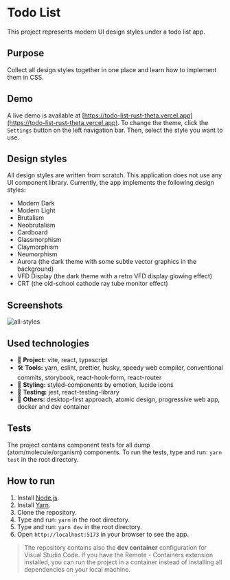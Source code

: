 # Todo List

This project represents modern UI design styles under a todo list app.

## Purpose

Collect all design styles together in one place and learn how to implement them in CSS.

## Demo

A live demo is available at [https://todo-list-rust-theta.vercel.app](https://todo-list-rust-theta.vercel.app).
To change the theme, click the `Settings` button on the left navigation bar. Then, select the style you want to use.

## Design styles

All design styles are written from scratch. This application does not use any UI component library. Currently, the app implements the following design styles:

- Modern Dark
- Modern Light
- Brutalism
- Neobrutalism
- Cardboard
- Glassmorphism
- Claymorphism
- Neumorphism
- Aurora (the dark theme with some subtle vector graphics in the background)
- VFD Display (the dark theme with a retro VFD display glowing effect)
- CRT (the old-school cathode ray tube monitor effect)

## Screenshots

![all-styles](https://github.com/wojciechmarek/todo-list/assets/27026036/412e9562-da0b-4e74-8561-2036df550935)

## Used technologies

- 🎁 **Project:** vite, react, typescript
- 🛠️ **Tools:** yarn, eslint, prettier, husky, speedy web compiler, conventional commits, storybook, react-hook-form, react-router
- 🎨 **Styling:** styled-components by emotion, lucide icons
- 🧪 **Testing:** jest, react-testing-library
- 💎 **Others:** desktop-first approach, atomic design, progressive web app, docker and dev container

## Tests

The project contains component tests for all dump (atom/molecule/organism) components. To run the tests, type and run: `yarn test` in the root directory.

## How to run

1. Install [Node.js](https://nodejs.org/en/download/).
2. Install [Yarn](https://classic.yarnpkg.com/en/docs/install/).
3. Clone the repository.
4. Type and run: `yarn` in the root directory.
5. Type and run: `yarn dev` in the root directory.
6. Open `http://localhost:5173` in your browser to see the app.

> The repository contains also the **dev container** configuration for Visual Studio Code. If you have the Remote - Containers extension installed, you can run the project in a container instead of installing all dependencies on your local machine.
